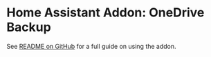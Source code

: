 # Home Assistant Addon: OneDrive Backup

See [README on GitHub](https://github.com/lavinir/hassio-onedrive-backup) for a full guide on using the addon.
